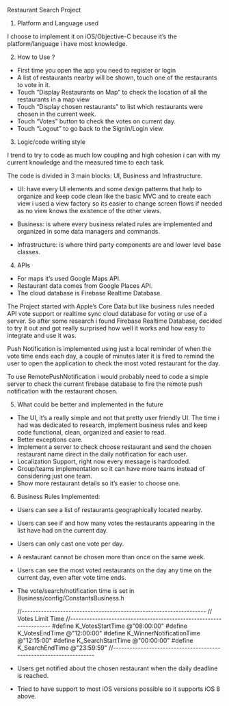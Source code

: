 Restaurant Search Project


1) Platform and Language used

I choose to implement it on iOS/Objective-C because it’s the platform/language i have most knowledge.


2) How to Use ?

- First time you open the app you need to register or login
- A list of restaurants nearby will be shown, touch one of the restaurants to vote in it.
- Touch “Display Restaurants on Map” to check the location of all the restaurants in a map view
- Touch “Display chosen restaurants” to list which restaurants were chosen in the current week.
- Touch “Votes” button to check the votes on current day.
- Touch “Logout” to go back to the SignIn/Login view.


3) Logic/code writing style

I trend to try to code as much low coupling and high cohesion i can with my current knowledge and the measured time to each task.

The code is divided in 3 main blocks: UI, Business and Infrastructure.

- UI: have every UI elements and some design patterns that help to organize and keep code clean like the basic MVC and to create each view i used a view factory so its easier to change screen flows if needed as no view knows the existence of the other views.

- Business: is where every business related rules are implemented and organized in some data managers and commands.

- Infrastructure: is where third party components are and lower level base classes.


4) APIs

- For maps it’s used Google Maps API.
- Restaurant data comes from Google Places API.
- The cloud database is Firebase Realtime Database.

The Project started with Apple’s Core Data but like business rules needed API vote support or realtime sync cloud database for voting or use of a server. So after some research i found Firebase Realtime Database, decided to try it out and got really surprised how well it works and how easy to integrate and use it was.

Push Notification is implemented using just a local reminder of when the vote time ends each day, a couple of minutes later it is fired to remind the user to open the application to check the most voted restaurant for the day.

To use RemotePushNotification i would probably need to code a simple server to check the current firebase database to fire the remote push notification with the restaurant chosen.


5) What could be better and implemented in the future 

- The UI, it’s a really simple and not that pretty user friendly UI. The time i had was dedicated to research, implement business rules and keep code functional, clean, organized and easier to read.
- Better exceptions care.
- Implement a server to check choose restaurant and send the chosen restaurant name direct in the daily notification for each user.
- Localization Support, right now every message is hardcoded.
- Group/teams implementation so it can have more teams instead of considering just one team.
- Show more restaurant details so it’s easier to choose one.

6) Business Rules Implemented:

- Users can see a list of restaurants geographically located nearby.
- Users can see if and how many votes the restaurants appearing in the list have had on the current day.
- Users can only cast one vote per day.
- A restaurant cannot be chosen more than once on the same week.
- Users can see the most voted restaurants on the day any time on the current day, even after vote time ends.
- The vote/search/notification time is set in Business/config/ConstantsBusiness.h

	//-------------------------------------------------------------------
	//        Votes Limit Time
	//-------------------------------------------------------------------
	#define K_VotesStartTime @"08:00:00"
	#define K_VotesEndTime @"12:00:00"
	#define K_WinnerNotificationTime @"12:15:00"
	#define K_SearchStartTime @"00:00:00"
	#define K_SearchEndTime @"23:59:59"
	//-------------------------------------------------------------------

- Users get notified about the chosen restaurant when the daily deadline is reached.
- Tried to have support to most iOS versions possible so it supports iOS 8 above.


